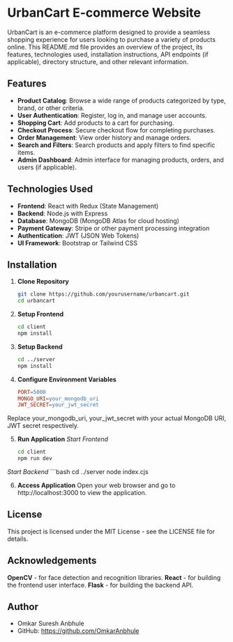 # UrbanCart E-commerce Website

UrbanCart is an e-commerce platform designed to provide a seamless shopping experience for users looking to purchase a variety of products online. This README.md file provides an overview of the project, its features, technologies used, installation instructions, API endpoints (if applicable), directory structure, and other relevant information.

## Features

- **Product Catalog**: Browse a wide range of products categorized by type, brand, or other criteria.
- **User Authentication**: Register, log in, and manage user accounts.
- **Shopping Cart**: Add products to a cart for purchasing.
- **Checkout Process**: Secure checkout flow for completing purchases.
- **Order Management**: View order history and manage orders.
- **Search and Filters**: Search products and apply filters to find specific items.
- **Admin Dashboard**: Admin interface for managing products, orders, and users (if applicable).

## Technologies Used

- **Frontend**: React with Redux (State Management)
- **Backend**: Node.js with Express
- **Database**: MongoDB (MongoDB Atlas for cloud hosting)
- **Payment Gateway**: Stripe or other payment processing integration
- **Authentication**: JWT (JSON Web Tokens)
- **UI Framework**: Bootstrap or Tailwind CSS

## Installation

1. **Clone Repository**

   ```bash
   git clone https://github.com/yourusername/urbancart.git
   cd urbancart

2. **Setup Frontend**
   ```bash
   cd client
   npm install

3. **Setup Backend**
   ```bash
   cd ../server
   npm install
   
4. **Configure Environment Variables**
   ```makefile
   PORT=5000
   MONGO_URI=your_mongodb_uri
   JWT_SECRET=your_jwt_secret
Replace your_mongodb_uri, your_jwt_secret with your actual MongoDB URI, JWT secret respectively.

5. **Run Application**
   *Start Frontend*
      ```bash
      cd client
      npm run dev
  
  *Start Backend*
    ```bash
    cd ../server
    node index.cjs

6. **Access Application**
  Open your web browser and go to http://localhost:3000 to view the application.

## License
  This project is licensed under the MIT License - see the LICENSE file for details.

## Acknowledgements
**OpenCV** - for face detection and recognition libraries.
**React** - for building the frontend user interface.
**Flask** - for building the backend API.
## Author
 - Omkar Suresh Anbhule
 - GitHub: https://github.com/OmkarAnbhule
   
